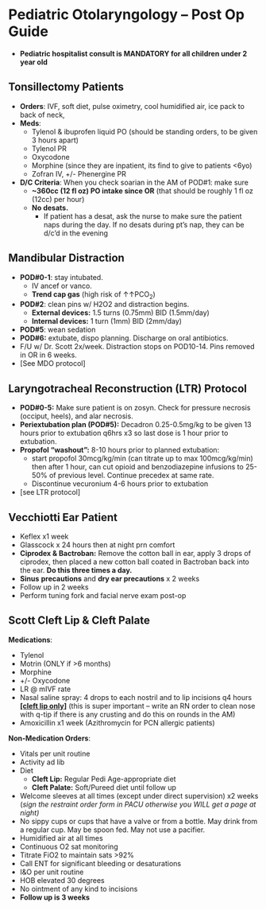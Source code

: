 # Pediatric Otolaryngology – Post Op Guide

* **Pediatric hospitalist consult is MANDATORY for all children under 2 year old**

## Tonsillectomy Patients

* **Orders**: IVF, soft diet, pulse oximetry, cool humidified air, ice pack to back of neck,
* **Meds**:
  * Tylenol & ibuprofen liquid PO (should be standing orders, to be given 3 hours apart)
  * Tylenol PR
  * Oxycodone
  * Morphine (since they are inpatient, its find to give to patients <6yo)
  * Zofran IV, +/- Phenergine PR
* **D/C Criteria**: When you check soarian in the AM of POD#1: make sure
  * **\~360cc (12 fl oz) PO intake since OR** (that should be roughly 1 fl oz (12cc) per hour)
  * **No desats.** 
    * If patient has a desat, ask the nurse to make sure the patient naps during the day. If no desats during pt’s nap, they can be d/c’d in the evening

## Mandibular Distraction

* **POD#0-1**: stay intubated. 
  * IV ancef or vanco. 
  * **Trend cap gas** (high risk of ↑↑PCO<sub>2</sub>) 
* **POD#2**: clean pins w/ H2O2 and distraction begins.
  * **External devices:** 1.5 turns (0.75mm) BID (1.5mm/day)
  * **Internal devices:** 1 turn (1mm) BID (2mm/day)
* **POD#5**: wean sedation 
* **POD#6:** extubate, dispo planning. Discharge on oral antibiotics. 
* F/U w/ Dr. Scott 2x/week. Distraction stops on POD10-14. Pins removed in OR in 6 weeks.
* \[See MDO protocol\]

## Laryngotracheal Reconstruction (LTR) Protocol

* **POD#0-5:** Make sure patient is on zosyn. Check for pressure necrosis (occiput, heels), and alar necrosis.
* **Periextubation plan (POD#5):** Decadron 0.25-0.5mg/kg to be given 13 hours prior to extubation q6hrs x3 so last dose is 1 hour prior to extubation. 
* **Propofol “washout”:** 8-10 hours prior to planned extubation: 
  * start propofol 30mcg/kg/min (can titrate up to max 100mcg/kg/min) then after 1 hour, can cut opioid and benzodiazepine infusions to 25-50% of previous level. Continue precedex at same rate. 
  * Discontinue vecuronium 4-6 hours prior to extubation
* \[see LTR protocol\]

## Vecchiotti Ear Patient

* Keflex x1 week
* Glasscock x 24 hours then at night prn comfort
* **Ciprodex & Bactroban:** Remove the cotton ball in ear, apply 3 drops of ciprodex, then placed a new cotton ball coated in Bactroban back into the ear. **Do this three times a day.**
* **Sinus** **precautions** and **dry ear precautions** x 2 weeks
* Follow up in 2 weeks
* Perform tuning fork and facial nerve exam post-op

## Scott Cleft Lip & Cleft Palate

**Medications**:

* Tylenol
* Motrin (ONLY if >6 months)
* Morphine
* +/- Oxycodone
* LR @ mIVF rate
* Nasal saline spray: 4 drops to each nostril and to lip incisions q4 hours **<u>\[cleft lip only\]</u>** (this is super important – write an RN order to clean nose with q-tip if there is any crusting and do this on rounds in the AM)
* Amoxicillin x1 week (Azithromycin for PCN allergic patients)


**Non-Medication Orders**:

* Vitals per unit routine
* Activity ad lib
* Diet
  * **Cleft Lip:** Regular Pedi Age-appropriate diet 
  * **Cleft Palate:** Soft/Pureed diet until follow up
* Welcome sleeves at all times (except under direct supervision) x2 weeks (*sign the restraint order form in PACU otherwise you WILL get a page at night)*
* No sippy cups or cups that have a valve or from a bottle. May drink from a regular cup. May be spoon fed. May not use a pacifier.
* Humidified air at all times
* Continuous O2 sat monitoring
* Titrate FiO2 to maintain sats >92%
* Call ENT for significant bleeding or desaturations
* I&O per unit routine
* HOB elevated 30 degrees
* No ointment of any kind to incisions
* **Follow up is 3 weeks**


